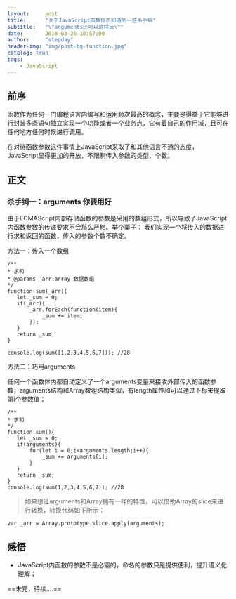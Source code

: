 ```yaml
---
layout:     post
title:      "关于JavaScript函数你不知道的一些杀手锏"
subtitle:   "\"arguments还可以这样玩\""
date:       2018-03-26 10:57:00
author:     "stepday"
header-img: "img/post-bg-function.jpg"
catalog: true
tags:
    - JavaScript
---
```


## 前序
函数作为任何一门编程语言内编写和运用频次最高的概念，主要是得益于它能够进行封装多条语句独立实现一个功能或者一个业务点，它有着自己的作用域，且可在任何地方任何时候进行调用。

在对待函数参数这件事情上JavaScript采取了和其他语言不通的态度，JavaScript显得更加的开放，不限制传入参数的类型、个数。

## 正文
### 杀手锏一：arguments 你要用好
由于ECMAScript内部存储函数的参数是采用的数组形式，所以导致了JavaScript内函数参数的传递要求不会那么严格。举个栗子：
我们实现一个将传入的数据进行求和返回的函数，传入的参数个数不确定。

方法一：传入一个数组

```
/**
* 求和
* @params _arr:array 数据数组
*/
function sum(_arr){
   let _sum = 0;
   if(_arr){
       _arr.forEach(function(item){
           _sum += item;
       });
   }
   return _sum;
}

console.log(sum([1,2,3,4,5,6,7])); //28
```

方法二：巧用arguments

任何一个函数体内都自动定义了一个arguments变量来接收外部传入的函数参数，arguments结构和Array数组结构类似，有length属性和可以通过下标来提取第i个参数值；

```
/**
* 求和
*/
function sum(){
   let _sum = 0;
   if(arguments){
       for(let i = 0;i<arguments.length;i++){
           _sum += arguments[i];
       }
   }
   return _sum;
}
console.log(sum(1,2,3,4,5,6,7)); //28
```
> 如果想让arguments和Array拥有一样的特性，可以借助Array的slice来进行转换，转换代码如下所示：

```
var _arr = Array.prototype.slice.apply(arguments);
```


## 感悟
- JavaScript内函数的参数不是必需的，命名的参数只是提供便利，提升语义化理解；

==未完，待续....==
